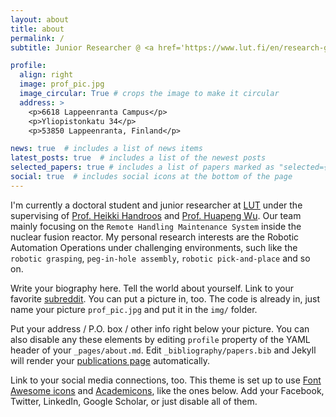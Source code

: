 ```yaml
---
layout: about
title: about
permalink: /
subtitle: Junior Researcher @ <a href='https://www.lut.fi/en/research-groups/laboratory-intelligent-machines'>Lab of Intelligent Machines</a>, <a href='https://www.lut.fi/en'>Lut University</a>. 

profile:
  align: right
  image: prof_pic.jpg
  image_circular: True # crops the image to make it circular
  address: >
    <p>6618 Lappeenranta Campus</p>
    <p>Yliopistonkatu 34</p>
    <p>53850 Lappeenranta, Finland</p>

news: true  # includes a list of news items
latest_posts: true  # includes a list of the newest posts
selected_papers: true # includes a list of papers marked as "selected={true}"
social: true  # includes social icons at the bottom of the page
---
```

I'm currently a doctoral student and junior researcher at [LUT](https://www.lut.fi/en) under the supervising of [Prof. Heikki Handroos](https://www.lut.fi/en/profiles/heikki-handroos) and [Prof. Huapeng Wu](https://www.lut.fi/en/profiles/huapeng-wu). Our team mainly focusing on the `Remote Handling Maintenance System` inside the nuclear fusion reactor. My personal research interests are the Robotic Automation Operations under challenging environments, such like the `robotic grasping`, `peg-in-hole assembly`, `robotic pick-and-place` and so on. 

Write your biography here. Tell the world about yourself. Link to your favorite [subreddit](http://reddit.com). You can put a picture in, too. The code is already in, just name your picture `prof_pic.jpg` and put it in the `img/` folder.

Put your address / P.O. box / other info right below your picture. You can also disable any these elements by editing `profile` property of the YAML header of your `_pages/about.md`. Edit `_bibliography/papers.bib` and Jekyll will render your [publications page](/al-folio/publications/) automatically.

Link to your social media connections, too. This theme is set up to use [Font Awesome icons](http://fortawesome.github.io/Font-Awesome/) and [Academicons](https://jpswalsh.github.io/academicons/), like the ones below. Add your Facebook, Twitter, LinkedIn, Google Scholar, or just disable all of them.
